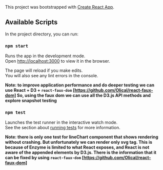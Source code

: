 This project was bootstrapped with [Create React App](https://github.com/facebook/create-react-app).

## Available Scripts

In the project directory, you can run:

### `npm start`

Runs the app in the development mode.<br>
Open [http://localhost:3000](http://localhost:3000) to view it in the browser.

The page will reload if you make edits.<br>
You will also see any lint errors in the console.


**Note: to improve application performance and do deeper testing we can use React + D3 + `react-faux-dom` [https://github.com/Olical/react-faux-dom] So, using the faux dom we can use all the D3.js API methods and explore snapshot testing**


### `npm test`

Launches the test runner in the interactive watch mode.<br>
See the section about [running tests](https://facebook.github.io/create-react-app/docs/running-tests) for more information.

**Note: there is only one test for lineChart component that shows rendering without crashing. But unfortunately we can render only svg tag.
This is because of Enzyme is limited to what React exposes, and React is not aware of the appended elements by D3.js.
There is the information that it can be fixed by using `react-faux-dom` [https://github.com/Olical/react-faux-dom]**
